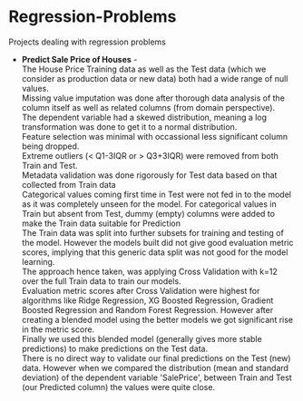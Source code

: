 # Regression-Problems
Projects dealing with regression problems

- **Predict Sale Price of Houses** - </br>
The House Price Training data as well as the Test data (which we consider as production data or new data) both had a wide range of null values. </br>
Missing value imputation was done after thorough data analysis of the column itself as well as related columns (from domain perspective). </br>
The dependent variable had a skewed distribution, meaning a log transformation was done to get it to a normal distribution. </br>
Feature selection was minimal with occassional less significant column being dropped. </br>
Extreme outliers (< Q1-3IQR or > Q3+3IQR) were removed from both Train and Test. </br>
Metadata validation was done rigorously for Test data based on that collected from Train data </br>
Categorical values coming first time in Test were not fed in to the model as it was completely unseen for the model. For categorical values in Train but absent from Test, dummy (empty) columns were added to make the Train data suitable for Prediction </br>
The Train data was split into further subsets for training and testing of the model. However the models built did not give good evaluation metric scores, implying that this generic data split was not good for the model learning. </br>
The approach hence taken, was applying Cross Validation with k=12 over the full Train data to train our models. </br>
Evaluation metric scores after Cross Validation were highest for algorithms like Ridge Regression, XG Boosted Regression, Gradient Boosted Regression and Random Forest Regression. However after creating a blended model using the better models we got significant rise in the metric score. </br>
Finally we used this blended model (generally gives more stable predictions) to make predictions on the Test data. </br>
There is no direct way to validate our final predictions on the Test (new) data. However when we compared the distribution (mean and standard deviation) of the dependent variable 'SalePrice', between Train and Test (our Predicted column) the values were quite close.
